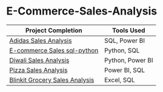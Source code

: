 # E-Commerce-Sales-Analysis


Project Completion    | Tools Used
---------------  | ----------------- 
[Adidas Sales Analysis](https://github.com/Aayush-Basnet/ECommerce-Sales-Analysis/tree/main/Adidas%20Sales%20Analysis)    | SQL, Power BI
[E-commerce Sales sql-python](https://github.com/Aayush-Basnet/ECommerce-Sales-Analysis/tree/main/E-commerce-sql-python)   | Python, SQL
[Diwali Sales Analysis](https://github.com/Aayush-Basnet/ECommerce-Sales-Analysis/tree/main/Diwali%20Sales%20Analysis)    | Python, Power BI
[Pizza Sales Analysis](https://github.com/Aayush-Basnet/ECommerce-Sales-Analysis/tree/main/Pizza%20Sales%20Analysis)      | Power BI, SQL
[Blinkit Grocery Sales Analysis](https://github.com/Aayush-Basnet/ECommerce-Sales-Analysis/tree/main/Day%201%20Blinkit%20SQL%20Project)    | Excel, SQL

